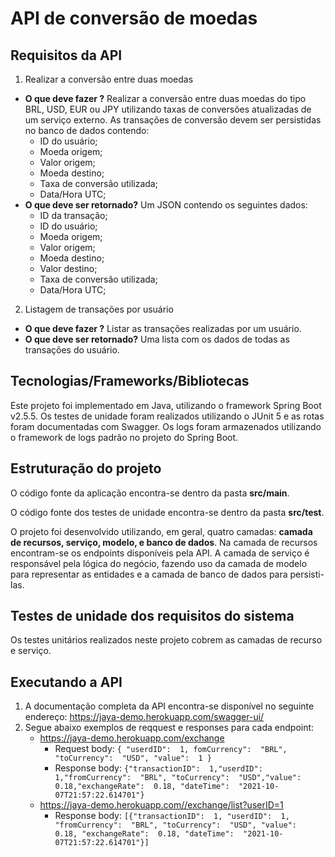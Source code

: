 ﻿
# API de conversão de moedas

 ## Requisitos da API
1. Realizar a conversão entre duas moedas 
 - **O que deve fazer ?** Realizar a conversão entre duas moedas do tipo BRL, USD, EUR ou JPY utilizando taxas de conversões atualizadas de um serviço externo.  As transações de conversão devem ser persistidas no banco de dados contendo:
	 -	ID do usuário;
	 -	Moeda origem;
	 -	Valor origem;
	 -	Moeda destino;
	 -	Taxa de conversão utilizada;
	 -	Data/Hora UTC;
 - **O que deve ser retornado?** Um JSON contendo os seguintes dados:
	 -  ID da transação;
	 - 	ID do usuário;
	 -	Moeda origem;
	 -	Valor origem;
	 -	Moeda destino;
	 -	Valor destino;
	 -	Taxa de conversão utilizada;
	 -	Data/Hora UTC;

2. Listagem de transações por usuário
 - **O que deve fazer ?** Listar as transações realizadas por um usuário.
 - **O que deve ser retornado?** Uma lista com os dados de todas as transações do usuário.
 
 ## Tecnologias/Frameworks/Bibliotecas
Este projeto foi implementado em Java, utilizando o framework Spring Boot v2.5.5. Os testes de unidade foram realizados utilizando o JUnit 5 e as rotas foram documentadas com Swagger.  Os logs foram armazenados utilizando o framework de logs padrão no projeto do Spring Boot.
 
 ## Estruturação do projeto
 
O código fonte da aplicação encontra-se dentro da pasta **src/main**. 

O código fonte dos testes de unidade encontra-se dentro da pasta **src/test**. 

O projeto foi desenvolvido utilizando, em geral, quatro camadas: **camada de recursos, serviço, modelo, e banco de dados**. Na camada de recursos encontram-se os endpoints disponíveis pela API.  A camada de serviço é responsável pela lógica do negócio, fazendo uso da camada de modelo para representar as entidades e a camada de banco de dados para persisti-las.

 ## Testes de unidade dos requisitos do sistema

Os testes unitários realizados neste projeto cobrem as camadas de recurso e serviço.  

## Executando a API

 1. A documentação completa da API encontra-se disponível no seguinte endereço: https://jaya-demo.herokuapp.com/swagger-ui/
 2. Segue abaixo exemplos de reqquest e responses para cada endpoint:
	-   https://jaya-demo.herokuapp.com/exchange
		-  Request body:
					```{ "userdID":  1, fomCurrency":  "BRL",	"toCurrency":  "USD",
						"value":  1	}```
		-  Response body:
					```{"transactionID":  1,"userdID":  1,"fromCurrency":  "BRL",
"toCurrency":  "USD","value":  0.18,"exchangeRate":  0.18,
"dateTime":  "2021-10-07T21:57:22.614701"}```
	-   https://jaya-demo.herokuapp.com//exchange/list?userID=1
		-  Response body:
					```[{"transactionID":  1, "userdID":  1, "fromCurrency":  "BRL",
"toCurrency":  "USD", "value":  0.18, "exchangeRate":  0.18, "dateTime":  "2021-10-07T21:57:22.614701"}]```
